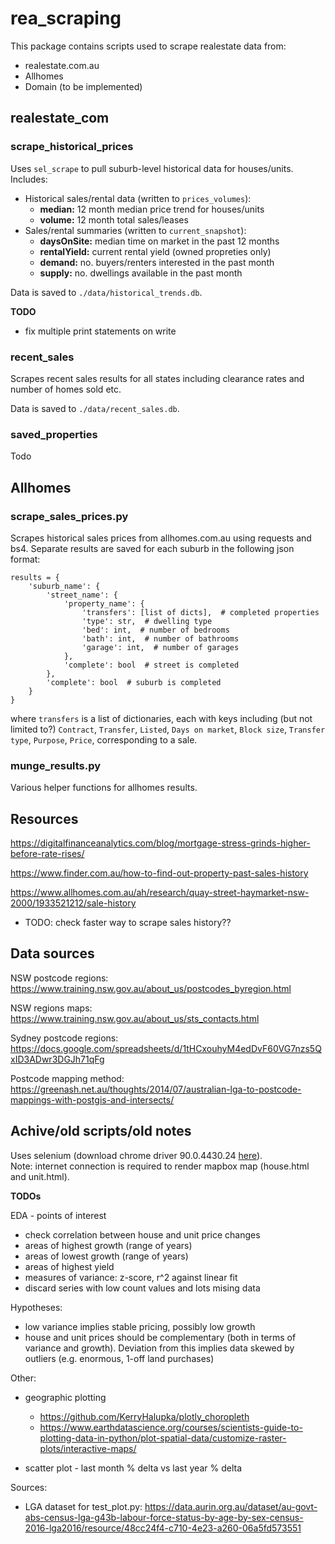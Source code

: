 # rea_scraping
This package contains scripts used to scrape realestate data from:
- realestate.com.au
- Allhomes
- Domain (to be implemented)

## realestate_com
### scrape_historical_prices
Uses `sel_scrape` to pull suburb-level historical data for houses/units. Includes:
* Historical sales/rental data (written to `prices_volumes`):
    - **median:** 12 month median price trend for houses/units
    - **volume:** 12 month total sales/leases
* Sales/rental summaries (written to `current_snapshot`):
    - **daysOnSite:** median time on market in the past 12 months
    - **rentalYield:** current rental yield (owned propreties only)
    - **demand:** no. buyers/renters interested in the past month
    - **supply:** no. dwellings available in the past month

Data is saved to `./data/historical_trends.db`.

__TODO__
- fix multiple print statements on write

### recent_sales
Scrapes recent sales results for all states including clearance rates and number of homes sold etc.

Data is saved to `./data/recent_sales.db`.

### saved_properties
Todo

## Allhomes

### **scrape_sales_prices.py**
Scrapes historical sales prices from allhomes.com.au using requests and bs4. Separate results are saved for each suburb in the following json format:
```
results = {
    'suburb_name': {
        'street_name': {
            'property_name': {
                'transfers': [list of dicts],  # completed properties
                'type': str,  # dwelling type
                'bed': int,  # number of bedrooms
                'bath': int,  # number of bathrooms
                'garage': int,  # number of garages
            },
            'complete': bool  # street is completed
        },
        'complete': bool  # suburb is completed
    }
}
```
where `transfers` is a list of dictionaries, each with keys including (but not limited to?) `Contract`, `Transfer`, `Listed`, `Days on market`, `Block size`, `Transfer type`, `Purpose`, `Price`, corresponding to a sale.

### **munge_results.py**
Various helper functions for allhomes results.

## Resources
https://digitalfinanceanalytics.com/blog/mortgage-stress-grinds-higher-before-rate-rises/

https://www.finder.com.au/how-to-find-out-property-past-sales-history

https://www.allhomes.com.au/ah/research/quay-street-haymarket-nsw-2000/1933521212/sale-history
* TODO: check faster way to scrape sales history??

## Data sources
NSW postcode regions: https://www.training.nsw.gov.au/about_us/postcodes_byregion.html

NSW regions maps: https://www.training.nsw.gov.au/about_us/sts_contacts.html


Sydney postcode regions: https://docs.google.com/spreadsheets/d/1tHCxouhyM4edDvF60VG7nzs5QxID3ADwr3DGJh71qFg

Postcode mapping method: https://greenash.net.au/thoughts/2014/07/australian-lga-to-postcode-mappings-with-postgis-and-intersects/


## Achive/old scripts/old notes
Uses selenium (download chrome driver 90.0.4430.24 [here](https://chromedriver.storage.googleapis.com/index.html?path=90.0.4430.24/)).  
Note: internet connection is required to render mapbox map (house.html and unit.html).

__TODOs__

EDA - points of interest
* check correlation between house and unit price changes
* areas of highest growth (range of years)
* areas of lowest growth (range of years)
* areas of highest yield 
* measures of variance: z-score, r^2 against linear fit
* discard series with low count values and lots mising data 

Hypotheses:
* low variance implies stable pricing, possibly low growth
* house and unit prices should be complementary (both in terms of variance and growth). 
    Deviation from this implies data skewed by outliers (e.g. enormous, 1-off land purchases)

Other:
* geographic plotting
    * https://github.com/KerryHalupka/plotly_choropleth
    * https://www.earthdatascience.org/courses/scientists-guide-to-plotting-data-in-python/plot-spatial-data/customize-raster-plots/interactive-maps/

* scatter plot - last month % delta vs last year % delta

Sources:
* LGA dataset for test_plot.py:
https://data.aurin.org.au/dataset/au-govt-abs-census-lga-g43b-labour-force-status-by-age-by-sex-census-2016-lga2016/resource/48cc24f4-c710-4e23-a260-06a5fd573551
